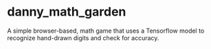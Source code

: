 # danny_math_garden
A simple browser-based, math game that uses a Tensorflow model to recognize hand-drawn digits and check for accuracy.
